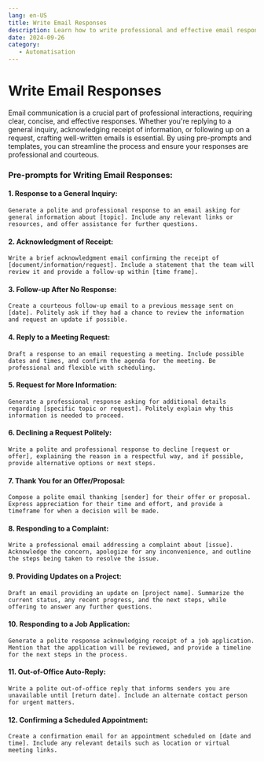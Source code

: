 ```yaml
---
lang: en-US
title: Write Email Responses
description: Learn how to write professional and effective email responses for various situations, from general inquiries to job applications.
date: 2024-09-26
category:
   - Automatisation
---
```


# Write Email Responses

Email communication is a crucial part of professional interactions, requiring clear, concise, and effective responses. Whether you're replying to a general inquiry, acknowledging receipt of information, or following up on a request, crafting well-written emails is essential. By using pre-prompts and templates, you can streamline the process and ensure your responses are professional and courteous.

<!-- more -->

### Pre-prompts for Writing Email Responses:

#### 1. Response to a General Inquiry:

```
Generate a polite and professional response to an email asking for general information about [topic]. Include any relevant links or resources, and offer assistance for further questions.
```

#### 2. Acknowledgment of Receipt:

```
Write a brief acknowledgment email confirming the receipt of [document/information/request]. Include a statement that the team will review it and provide a follow-up within [time frame].
```

#### 3. Follow-up After No Response:

```
Create a courteous follow-up email to a previous message sent on [date]. Politely ask if they had a chance to review the information and request an update if possible.
```

#### 4. Reply to a Meeting Request:

```
Draft a response to an email requesting a meeting. Include possible dates and times, and confirm the agenda for the meeting. Be professional and flexible with scheduling.
```

#### 5. Request for More Information:

```
Generate a professional response asking for additional details regarding [specific topic or request]. Politely explain why this information is needed to proceed.
```

#### 6. Declining a Request Politely:

```
Write a polite and professional response to decline [request or offer], explaining the reason in a respectful way, and if possible, provide alternative options or next steps.
```

#### 7. Thank You for an Offer/Proposal:

```
Compose a polite email thanking [sender] for their offer or proposal. Express appreciation for their time and effort, and provide a timeframe for when a decision will be made.
```

#### 8. Responding to a Complaint:

```
Write a professional email addressing a complaint about [issue]. Acknowledge the concern, apologize for any inconvenience, and outline the steps being taken to resolve the issue.
```

#### 9. Providing Updates on a Project:

```
Draft an email providing an update on [project name]. Summarize the current status, any recent progress, and the next steps, while offering to answer any further questions.
```

#### 10. Responding to a Job Application:

```
Generate a polite response acknowledging receipt of a job application. Mention that the application will be reviewed, and provide a timeline for the next steps in the process.
```

#### 11. Out-of-Office Auto-Reply:

```
Write a polite out-of-office reply that informs senders you are unavailable until [return date]. Include an alternate contact person for urgent matters.
```

#### 12. Confirming a Scheduled Appointment:

```
Create a confirmation email for an appointment scheduled on [date and time]. Include any relevant details such as location or virtual meeting links.
```

